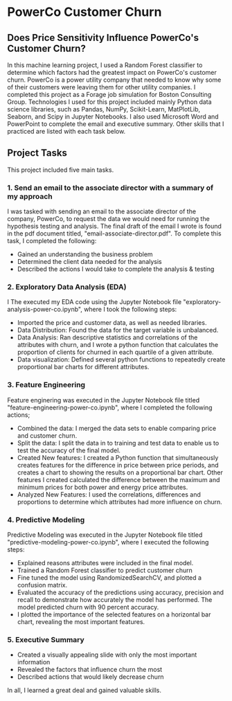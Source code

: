 # PowerCo Customer Churn

## Does Price Sensitivity Influence PowerCo's Customer Churn?

In this machine learning project, I used a Random Forest classifier to determine which factors had the greatest impact on PowerCo's customer churn. PowerCo is a power utility company that needed to know why some of their customers were leaving them for other utility companies. I completed this project as a Forage job simulation for Boston Consulting Group. Technologies I used for this project included mainly Python data science libraries, such as Pandas, NumPy, Scikit-Learn, MatPlotLib, Seaborn, and Scipy in Jupyter Notebooks. I also used Microsoft Word and PowerPoint to complete the email and executive summary. Other skills that I practiced are listed with each task below.

## Project Tasks

This project included five main tasks.

### 1. Send an email to the associate director with a summary of my approach

I was tasked with sending an email to the associate director of the company, PowerCo, to request the data we would need for running the hypothesis testing and analysis. The final draft of the email I wrote is found in the pdf document titled, "email-associate-director.pdf". To complete this task, I completed the following:

- Gained an understanding the business problem
- Determined the client data needed for the analysis
- Described the actions I would take to complete the analysis & testing

### 2. Exploratory Data Analysis (EDA)

I The executed my EDA code using the Jupyter Notebook file "exploratory-analysis-power-co.ipynb", where I took the following steps:

- Imported the price and customer data, as well as needed libraries.
- Data Distribution: Found the data for the target variable is unbalanced.
- Data Analysis: Ran descriptive statistics and correlations of the attributes with churn, and I wrote a python function that calculates the proportion of clients for churned in each quartile of a given attribute.
- Data visualization: Defined several python functions to repeatedly create proportional bar charts for different attributes.

### 3. Feature Engineering

Feature enginering was executed in the Jupyter Notebook file titled "feature-engineering-power-co.ipynb", where I completed the following actions;

- Combined the data: I merged the data sets to enable comparing price and customer churn.
- Split the data: I split the data in to training and test data to enable us to test the accuracy of the final model.
- Created New features: I created a Python function that simultaneously creates features for the difference in price between price periods, and creates a chart to showing the results on a proportional bar chart. Other features I created calculated the difference between the maximum and minimum prices for both power and energy price attributes.
- Analyzed New Features: I used the correlations, differences and proportions to determine which attributes had more influence on churn.

### 4. Predictive Modeling

Predictive Modeling was executed in the Jupyter Notebook file titled "predictive-modeling-power-co.ipynb", where I executed the following steps:

- Explained reasons attributes were included in the final model.
- Trained a Random Forest classifier to predict customer churn
- Fine tuned the model using RandomizedSearchCV, and plotted a confusion matrix.
- Evaluated the accuracy of the predictions using accuracy, precision and recall to demonstrate how accurately the model has performed. The model predicted churn with 90 percent accuracy.
- I plotted the importance of the selected features on a horizontal bar chart, revealing the most important features.

### 5. Executive Summary

- Created a visually appealing slide with only the most important information
- Revealed the factors that influence churn the most
- Described actions that would likely decrease churn

In all, I learned a great deal and gained valuable skills.
